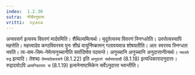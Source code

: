 ```yaml
---
index:  1.2.30
sutra:  नीचैरनुदात्तः
vritti:  nyasa
---
```


अन्ववसर्ग इत्यस्य विवरणं मार्दवमिति। शैथिल्यमित्यर्थः। मृदुतेत्यस्य विवरणं स्निग्धतेति। उरुतेत्यस्यापि महत्तेति। महत्त्वादेव कण्ठविवरस्य पुनः शीघ्रं वायुर्निष्क्रामन् गलावयवान्न शोषयतीति। अतः स्वरस्य स्निग्धता भवति। त्व-सम-सिम-नेमेत्यनुच्चानीति सर्वादिष्वेव पठ्यन्ते। अनुच्चानि अनुच्चानि अनुदात्तानीत्यर्थः। `नमस्ते रुद्र` इत्यादि। तेशब्दः `तेमयावेकवचने` (8.1.22) इति `अनुदात्तं सर्वमपादादौ` (8.1.18) इत्यधिकारादनुदात्तः। रुद्रादयोऽपि `आमन्त्रितस्य च` (8.1.19) इत्यनेनाष्टमिकेन सर्वेऽनुदात्ता भवन्तीति।

